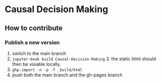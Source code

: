 # Causal Decision Making


## How to contribute
### Publish a new version
1. switch to the main branch
2. `jupyter-book build Causal-Decision-Making`
	3. the static html should then be visiable locally.
3. `ghp-import -n -p -f _build/html`
4. push both the main branch and the gh-pages branch